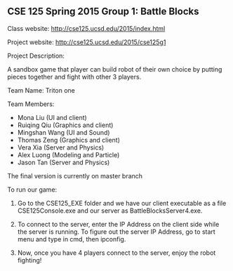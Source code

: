 <h2>CSE 125 Spring 2015 Group 1: Battle Blocks</h2>

Class website: http://cse125.ucsd.edu/2015/index.html

Project website: http://cse125.ucsd.edu/2015/cse125g1

Project Description:

A sandbox game that player can build robot of their own choice by putting pieces together and fight with other 3 players.

Team Name: Triton one

Team Members: 
- Mona Liu (UI and client)
- Ruiqing Qiu (Graphics and client)
- Mingshan Wang (UI and Sound)
- Thomas Zeng (Graphics and client)
- Vera Xia (Server and Physics)
- Alex Luong (Modeling and Particle)
- Jason Tan (Server and Physics)

The final version is currently on master branch

To run our game:
1. Go to the CSE125_EXE folder and we have our client executable as a file CSE125Console.exe and our server as BattleBlocksServer4.exe.

2. To connect to the server, enter the IP Address on the client side while the server is running. To figure out the server IP Address, go to start menu and type in cmd, then ipconfig.

3. Now, once you have 4 players connect to the server, enjoy the robot fighting!
